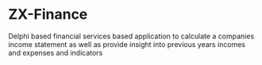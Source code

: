 # ZX-Finance
Delphi based financial services based application to calculate a companies income statement as well as provide insight into previous years incomes and expenses and indicators

